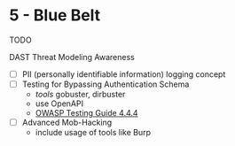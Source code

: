 # 5 - Blue Belt

TODO

DAST
Threat Modeling
Awareness


- [ ] PII (personally identifiable information) logging concept
- [ ] Testing for Bypassing Authentication Schema
  - *tools* gobuster, dirbuster
  - use OpenAPI
  - [OWASP Testing Guide 4.4.4](https://owasp.org/www-project-web-security-testing-guide/v42/4-Web_Application_Security_Testing/04-Authentication_Testing/04-Testing_for_Bypassing_Authentication_Schema.html)
- [ ] Advanced Mob-Hacking
  - include usage of tools like Burp

